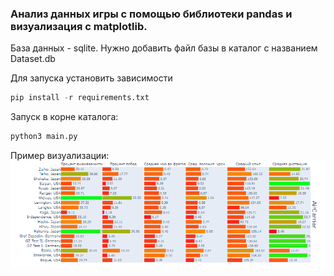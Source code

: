 ### Анализ данных игры с помощью библиотеки pandas и визуализация c matplotlib.
База данных - sqlite.
Нужно добавить файл базы в каталог с названием Dataset.db

Для запуска установить зависимости 
```python
pip install -r requirements.txt
```
Запуск в корне каталога:
```python
python3 main.py
```


Пример визуализации:
![](img.png)
